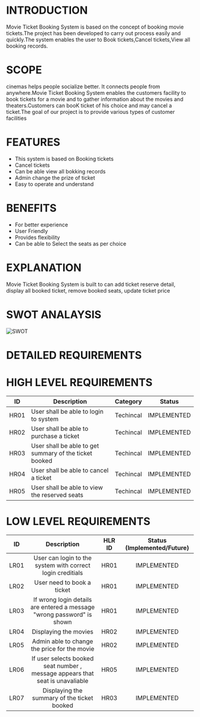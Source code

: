 # INTRODUCTION
Movie Ticket Booking System is based on the concept of booking movie tickets.The project has been developed to carry out process easily and quickly.The system enables the user to Book tickets,Cancel tickets,View all booking records.

# SCOPE
cinemas helps people socialize better. It connects people from anywhere.Movie Ticket Booking System enables the customers facility to book tickets for a movie and to gather information about the movies and theaters.Customers can booK ticket of his choice and may cancel a ticket.The goal of our project is to provide various types of customer facilities

# FEATURES
* This system is based on Booking tickets
* Cancel tickets
* Can be able view all bokking records
* Admin change the prize of ticket
* Easy to operate and understand
# BENEFITS
* For better experience
* User Friendly
* Provides flexibility
* Can be able to Select the seats as per choice
# EXPLANATION
Movie Ticket Booking System is built to can add ticket reserve detail, display all booked ticket, remove booked seats, update ticket price
# SWOT ANALAYSIS
![SWOT](https://user-images.githubusercontent.com/98837668/153616786-ebd08e99-990b-46c7-a1fe-1831a20a8993.png)
# DETAILED REQUIREMENTS
# HIGH LEVEL REQUIREMENTS
| ID   |              Description                               | Category  |	   Status       |
|------|--------------------------------------------------------|-----------|-----------------|
| HR01 |	User shall be able to login to system                  | Techincal |  IMPLEMENTED    |
| HR02 |	User shall be able to purchase a ticket                | Techincal |  IMPLEMENTED    | 
| HR03 |	User shall be able to get summary of the ticket booked |	Techincal |  IMPLEMENTED    |
| HR04 |	User shall be able to cancel a ticket                  |	Techincal |	 IMPLEMENTED    |
| HR05 |	User shall be able to view the reserved seats          |	Techincal |  IMPLEMENTED    |

# LOW LEVEL REQUIREMENTS

| ID     |    	Description |	HLR ID	                                                                          | Status (Implemented/Future) | 
| :---:  |          :---:          | :---: | :---: |
| LR01   | 	User can login to the system with correct login creditials                    |	HR01 |	IMPLEMENTED   |
| LR02   |	User need to book a ticket                                           |	HR01 |	IMPLEMENTED   |                      
| LR03   |	If wrong login details are entered a message "wrong password" is shown  |  HR01 |	IMPLEMENTED   |
| LR04   | 	Displaying the movies                                                    	   |  HR02 |	IMPLEMENTED   |
| LR05   |  Admin able to change the price for the movie	                                                |  HR02 |   IMPLEMENTED   |
| LR06	|  If user selects booked seat number , message appears that seat is unavaliable  | 	HR05 | 	IMPLEMENTED   |
| LR07 |	Displaying the summary of the ticket booked|	HR03|	IMPLEMENTED|
